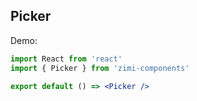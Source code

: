 ## Picker

Demo:

```jsx
import React from 'react'
import { Picker } from 'zimi-components'

export default () => <Picker />
```
